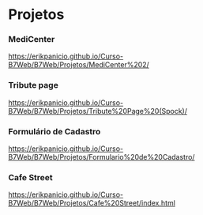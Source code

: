 # Projetos

### MediCenter
https://erikpanicio.github.io/Curso-B7Web/B7Web/Projetos/MediCenter%202/

### Tribute page
https://erikpanicio.github.io/Curso-B7Web/B7Web/Projetos/Tribute%20Page%20(Spock)/
 
### Formulário de Cadastro
https://erikpanicio.github.io/Curso-B7Web/B7Web/Projetos/Formulario%20de%20Cadastro/

### Cafe Street
https://erikpanicio.github.io/Curso-B7Web/B7Web/Projetos/Cafe%20Street/index.html
